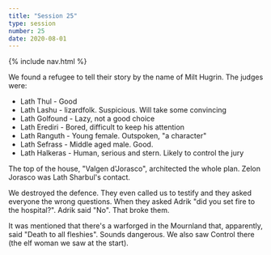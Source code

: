 ```yaml
---
title: "Session 25"
type: session
number: 25
date: 2020-08-01
---
```


{% include nav.html %}

We found a refugee to tell their story by the name of Milt Hugrin.
The judges were:

- Lath Thul - Good
- Lath Lashu - lizardfolk. Suspicious. Will take some convincing
- Lath Golfound - Lazy, not a good choice
- Lath Erediri - Bored, difficult to keep his attention
- Lath Ranguth - Young female. Outspoken, "a character"
- Lath Sefrass - Middle aged male. Good.
- Lath Halkeras - Human, serious and stern. Likely to control the jury

The top of the house, "Valgen d'Jorasco", architected the whole plan. Zelon Jorasco was Lath Sharbul's contact.

We destroyed the defence. They even called us to testify and they asked everyone the wrong questions. When they asked Adrik "did you set fire to the hospital?". Adrik said "No". That broke them.

It was mentioned that there's a warforged in the Mournland that, apparently, said "Death to all fleshies". Sounds dangerous.
We also saw Control there (the elf woman we saw at the start).